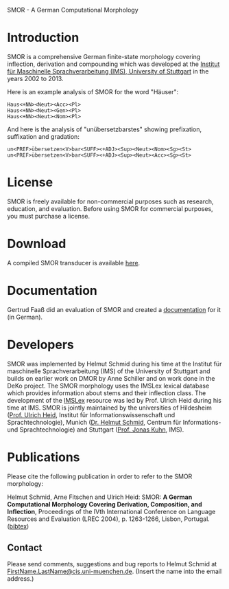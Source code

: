 SMOR - A German Computational Morphology

# Introduction #

SMOR is a comprehensive German finite-state morphology covering inflection, derivation and compounding which was developed at the [Institut für Maschinelle Sprachverarbeitung (IMS), University of Stuttgart](http://www.ims.uni-stuttgart.de/) in the years 2002 to 2013.

Here is an example analysis of SMOR for the word "Häuser":
```
Haus<+NN><Neut><Acc><Pl>
Haus<+NN><Neut><Gen><Pl>
Haus<+NN><Neut><Nom><Pl>
```

And here is the analysis of "unübersetzbarstes" showing prefixation, suffixation and gradation:
```
un<PREF>übersetzen<V>bar<SUFF><+ADJ><Sup><Neut><Nom><Sg><St>
un<PREF>übersetzen<V>bar<SUFF><+ADJ><Sup><Neut><Acc><Sg><St>
```

# License #

SMOR is freely available for non-commercial purposes such as research, education, and evaluation. Before using SMOR for commercial purposes, you must
purchase a license.

# Download #
A compiled SMOR transducer is available [here](http://www.cis.uni-muenchen.de/~schmid/tools/SMOR/data/SMOR-linux.tar.gz).


# Documentation #
Gertrud Faaß did an evaluation of SMOR and created a [documentation](http://www.cis.uni-muenchen.de/~schmid/tools/SMOR/dspin/) for it (in German).

# Developers #
SMOR was implemented by Helmut Schmid during his time at the Institut für maschinelle Sprachverarbeitung (IMS) of the University of Stuttgart and builds on earlier work on DMOR by Anne Schiller and on work done in the DeKo project. The SMOR morphology uses the IMSLex lexical database which provides information about stems and their inflection class. The development of the [IMSLex](http://www.ims.uni-stuttgart.de/forschung/ressourcen/lexika/IMSLex.html) resource was led by Prof. Ulrich Heid during his time at IMS. SMOR is jointly maintained by the universities
of Hildesheim ([Prof. Ulrich Heid](http://www.uni-hildesheim.de/fb3/institute/iwist/mitglieder/heid/"), Institut für Informationswissenschaft und
Sprachtechnologie),
Munich ([Dr. Helmut Schmid](http://www.cis.uni-muenchen.de/~schmid/), Centrum für Informations- und Sprachtechnologie) and Stuttgart
([Prof. Jonas Kuhn](http://www.ims.uni-stuttgart.de/institut/mitarbeiter/jonas/), IMS).

# Publications #
Please cite the following publication in order to refer to the SMOR morphology:

Helmut Schmid, Arne Fitschen and Ulrich Heid: SMOR: **A German Computational Morphology Covering Derivation, Composition, and Inflection**, Proceedings of the IVth International Conference on Language Resources and Evaluation (LREC 2004), p. 1263-1266, Lisbon, Portugal. ([bibtex](http://dblp.uni-trier.de/rec/bibtex/conf/lrec/SchmidFH04))

## Contact ##
Please send comments, suggestions and bug reports to Helmut Schmid at FirstName.LastName@cis.uni-muenchen.de. (Insert the name into the email address.)